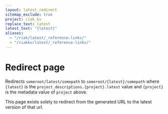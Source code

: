 ```yaml
---
layout: latest_redirect
sitemap_exclude: true
project: riak_kv
replace_text: latest
latest_text: "{latest}"
aliases:
  - "/riak/latest/_reference-links/"
  - "/riakkv/latest/_reference-links/"
---
```


# Redirect page

Redirects `someroot/latest/somepath` to `someroot/{latest}/somepath`
where `{latest}` is the `project_descriptions.{project}.latest` value
and `{project}` is the metadata value of `project` above.

This page exists solely to redirect from the generated URL to the latest version of
that url.
